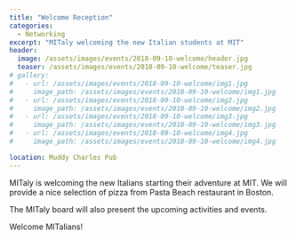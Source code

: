 ```yaml
---
title: "Welcome Reception"
categories:
  - Networking
excerpt: "MITaly welcoming the new Italian students at MIT"
header:
  image: /assets/images/events/2018-09-10-welcome/header.jpg
  teaser: /assets/images/events/2018-09-10-welcome/teaser.jpg
# gallery:
#   - url: /assets/images/events/2018-09-10-welcome/img1.jpg
#     image_path: /assets/images/events/2018-09-10-welcome/img1.jpg
#   - url: /assets/images/events/2018-09-10-welcome/img2.jpg
#     image_path: /assets/images/events/2018-09-10-welcome/img2.jpg
#   - url: /assets/images/events/2018-09-10-welcome/img3.jpg
#     image_path: /assets/images/events/2018-09-10-welcome/img3.jpg
#   - url: /assets/images/events/2018-09-10-welcome/img4.jpg
#     image_path: /assets/images/events/2018-09-10-welcome/img4.jpg

location: Muddy Charles Pub
---
```


MITaly is welcoming the new Italians starting their adventure at MIT. We will provide a nice selection of pizza from Pasta Beach restaurant in Boston.

The MITaly board will also present the upcoming activities and events.

Welcome MITalians!


<!-- {% include gallery %} -->
